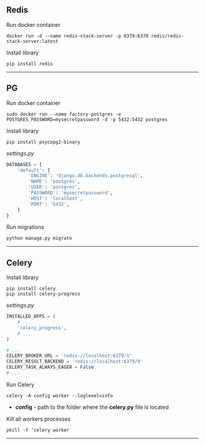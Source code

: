 ## **Redis**

Run docker container

```shell
docker run -d --name redis-stack-server -p 6379:6379 redis/redis-stack-server:latest
```

Install library
```shell
pip install redis
```
---
## **PG**

Run docker container

```shell
sudo docker run --name factory-postgres -e POSTGRES_PASSWORD=mysecretpassword -d -p 5432:5432 postgres
```

Install library

```shell
pip install psycopg2-binary
```

*settings.py*

```python
DATABASES = {
    'default': {
        'ENGINE': 'django.db.backends.postgresql',
        'NAME': 'postgres',
        'USER': 'postgres',
        'PASSWORD': 'mysecretpassword',
        'HOST': 'localhost',
        'PORT': '5432',
    }
}
```

Run migrations

```shell
python manage.py migrate
```
---

## **Celery**

Install library

```shell
pip install celery
pip install celery-progress
```

*settings.py*

```python
INSTALLED_APPS = (
    # ...
    'celery_progress',
    # ...
)

# ...
CELERY_BROKER_URL = 'redis://localhost:6379/1'
CELERY_RESULT_BACKEND = 'redis://localhost:6379/0'
CELERY_TASK_ALWAYS_EAGER = False
# ...
```

Run Celery

```shell
celery -A config worker --loglevel=info
```

* **config** - path to the folder where the **celery.py** file is located

Kill all workers processes

```shell
pkill -f 'celery worker
```
---